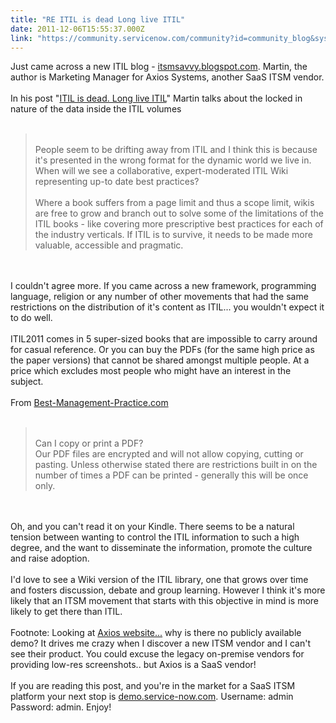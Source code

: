 ```yaml
---
title: "RE ITIL is dead Long live ITIL"
date: 2011-12-06T15:55:37.000Z
link: "https://community.servicenow.com/community?id=community_blog&sys_id=1e7d6269dbd0dbc01dcaf3231f96196a"
---
```

<p>Just came across a new ITIL blog - <a title="smsavvy.blogspot.com/" href="http://itsmsavvy.blogspot.com/">itsmsavvy.blogspot.com</a>. Martin, the author is Marketing Manager for Axios Systems, another SaaS ITSM vendor.<br /><br />In his post "<a title="smsavvy.blogspot.com/2011/12/itil-is-dead-long-live-itil.html" href="http://itsmsavvy.blogspot.com/2011/12/itil-is-dead-long-live-itil.html">ITIL is dead. Long live ITIL</a>" Martin talks about the locked in nature of the data inside the ITIL volumes<br /><br /><blockquote><br />People seem to be drifting away from ITIL and I think this is because it's presented in the wrong format for the dynamic world we live in. When will we see a collaborative, expert-moderated ITIL Wiki representing up-to date best practices?<br /><br />Where a book suffers from a page limit and thus a scope limit, wikis are free to grow and branch out to solve some of the limitations of the ITIL books - like covering more prescriptive best practices for each of the industry verticals. If ITIL is to survive, it needs to be made more valuable, accessible and pragmatic.<br /></blockquote><br /><br />I couldn't agree more. If you came across a new framework, programming language, religion or any number of other movements that had the same restrictions on the distribution of it's content as ITIL... you wouldn't expect it to do well.<br /><br />ITIL2011 comes in 5 super-sized books that are impossible to carry around for casual reference. Or you can buy the PDFs (for the same high price as the paper versions) that cannot be shared amongst multiple people. At a price which excludes most people who might have an interest in the subject.<br /><br />From <a title="w.best-management-practice.com/Publications-Library/IT-Service-Management-ITIL/ITIL-2011-Edition/ITIL-Lifecycle-Publication-Suite/?DI=630827%3Cbr/%3E" href="http://www.best-management-practice.com/Publications-Library/IT-Service-Management-ITIL/ITIL-2011-Edition/ITIL-Lifecycle-Publication-Suite/?DI=630827%3Cbr/%3E">Best-Management-Practice.com</a><br /><br /><blockquote><br />Can I copy or print a PDF?<br />Our PDF files are encrypted and will not allow copying, cutting or pasting. Unless otherwise stated there are restrictions built in on the number of times a PDF can be printed - generally this will be once only.<br /></blockquote><br /><br />Oh, and you can't read it on your Kindle. There seems to be a natural tension between wanting to control the ITIL information to such a high degree, and the want to disseminate the information, promote the culture and raise adoption.<br /><br />I'd love to see a Wiki version of the ITIL library, one that grows over time and fosters discussion, debate and group learning. However I think it's more likely that an ITSM movement that starts with this objective in mind is more likely to get there than ITIL.<br /><br />Footnote: Looking at <a title="w.axiossystems.com/en/home.php" href="http://www.axiossystems.com/en/home.php">Axios website...</a> why is there no publicly available demo? It drives me crazy when I discover a new ITSM vendor and I can't see their product. You could excuse the legacy on-premise vendors for providing low-res screenshots.. but Axios is a SaaS vendor!<br /><br />If you are reading this post, and you're in the market for a SaaS ITSM platform your next stop is <a title="mo.service-now.com" href="http://demo.service-now.com">demo.service-now.com</a>. Username: admin Password: admin. Enjoy!</p>